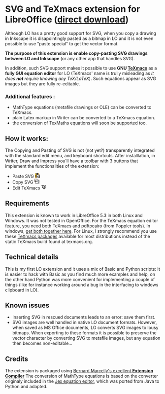 # SVG and TeXmacs extension for LibreOffice ([direct download]())

Although LO has a pretty good support for SVG, when you copy a drawing in Inkscape it is disapointingly pasted as a bitmap in LO and it is not even possible to use "paste special" to get the vector format.

__The purpose of this extension is enable copy-pasting SVG drawings between LO and Inkscape__ (or any other app that handles SVG).

In addition, such SVG support makes it possible to use __GNU [TeXmacs](http://www.texmacs.org)__ as a __fully GUI equation editor__ for LO (TeXmacs' name is trully misleading as *it does **not** require knowing any TeX/LaTeX*). Such equations appear as SVG images but they are fully re-editable.

### Additional features : 
* MathType equations (metafile drawings or OLE) can be converted to TeXmacs.
* plain Latex markup in Writer can be converted to a TeXmacs equation.
* the conversion of TexMaths equations will soon be supported too.

## How it works:
The Copying and Pasting of SVG is not (not yet?) transparently integrated with the standard edit menu, and keyboard shortcuts.
After installlation, in Writer, Draw and Impress you'll have a toolbar with 3 buttons that implement the functionalities of the extension:
* Paste SVG ![Paste SVG](LO-PasteSvg-icon_16.png)
* Copy SVG ![Copy SVG](LO-CopySvg-icon_16.png)
* Edit TeXmacs ![TeXmacs](LO-TeXmacs-icon_16.png)


## Requirements
This extension is known to work in LibreOffice 5.3 in both Linux and Windows. It was not tested in OpenOffice.
For the TeXmacs equation editor feature, you need both TeXmacs and pdftocairo (from Poppler tools). In windows, [get both together here](https://github.com/slowphil/mingw-w64-texmacs/releases/latest). For Linux, I strongly recommend you use these [TeXmacs packages](https://software.opensuse.org/download.html?project=home:slowphil:texmacs-devel&package=texmacs) available for most distributions instead of the static TeXmacs build found at texmacs.org. 

## Technical details
This is my first LO extension and it uses a mix of Basic and Python scripts: 
It is easier to hack with Basic as you find much more examples and help, on the other hand Python was more convenient for implementing a couple of things (like for instance working around a bug in the interfacing to windows clipboard in LO).

## Known issues
- Inserting SVG in rescued documents leads to an error: save them first.
- SVG images are well handled in native LO document formats. However, when saved as MS Office documents, LO converts SVG images to lousy bitmaps. When exporting to these formats it is possible to preserve the vector character by converting SVG to metafile images, but any equation then becomes non-editable... 


## Credits
The extension is packaged using [Bernard Marcelly's excellent __Extension Compiler__](https://wiki.openoffice.org/wiki/Extensions_Packager#Extension_Compiler)
The conversion of MathType equations is based on the converter originaly included in the [Jex equation editor](http://levine.sscnet.ucla.edu/general/software/jex/), which was ported from Java to Python and adapted.
